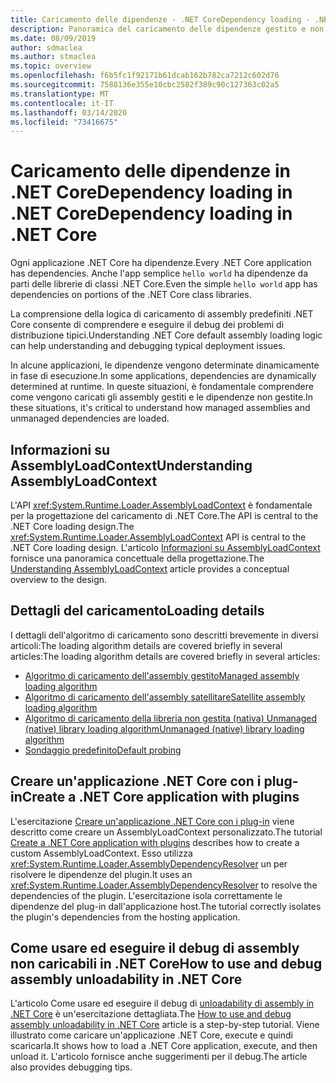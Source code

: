 ```yaml
---
title: Caricamento delle dipendenze - .NET CoreDependency loading - .NET Core
description: Panoramica del caricamento delle dipendenze gestito e non gestito in .NET CoreOverview of managed and unmanaged dependency loading in .NET Core
ms.date: 08/09/2019
author: sdmaclea
ms.author: stmaclea
ms.topic: overview
ms.openlocfilehash: f6b5fc1f92171b61dcab162b782ca7212c602d76
ms.sourcegitcommit: 7588136e355e10cbc2582f389c90c127363c02a5
ms.translationtype: MT
ms.contentlocale: it-IT
ms.lasthandoff: 03/14/2020
ms.locfileid: "73416675"
---
```

# <a name="dependency-loading-in-net-core"></a><span data-ttu-id="22e23-103">Caricamento delle dipendenze in .NET CoreDependency loading in .NET Core</span><span class="sxs-lookup"><span data-stu-id="22e23-103">Dependency loading in .NET Core</span></span>

<span data-ttu-id="22e23-104">Ogni applicazione .NET Core ha dipendenze.</span><span class="sxs-lookup"><span data-stu-id="22e23-104">Every .NET Core application has dependencies.</span></span> <span data-ttu-id="22e23-105">Anche l'app semplice `hello world` ha dipendenze da parti delle librerie di classi .NET Core.</span><span class="sxs-lookup"><span data-stu-id="22e23-105">Even the simple `hello world` app has dependencies on portions of the .NET Core class libraries.</span></span>

<span data-ttu-id="22e23-106">La comprensione della logica di caricamento di assembly predefiniti .NET Core consente di comprendere e eseguire il debug dei problemi di distribuzione tipici.</span><span class="sxs-lookup"><span data-stu-id="22e23-106">Understanding .NET Core default assembly loading logic can help understanding and debugging typical deployment issues.</span></span>

<span data-ttu-id="22e23-107">In alcune applicazioni, le dipendenze vengono determinate dinamicamente in fase di esecuzione.</span><span class="sxs-lookup"><span data-stu-id="22e23-107">In some applications, dependencies are dynamically determined at runtime.</span></span> <span data-ttu-id="22e23-108">In queste situazioni, è fondamentale comprendere come vengono caricati gli assembly gestiti e le dipendenze non gestite.</span><span class="sxs-lookup"><span data-stu-id="22e23-108">In these situations, it's critical to understand how managed assemblies and unmanaged dependencies are loaded.</span></span>

## <a name="understanding-assemblyloadcontext"></a><span data-ttu-id="22e23-109">Informazioni su AssemblyLoadContext</span><span class="sxs-lookup"><span data-stu-id="22e23-109">Understanding AssemblyLoadContext</span></span>

<span data-ttu-id="22e23-110">L'API <xref:System.Runtime.Loader.AssemblyLoadContext> è fondamentale per la progettazione del caricamento di .NET Core.The API is central to the .NET Core loading design.</span><span class="sxs-lookup"><span data-stu-id="22e23-110">The <xref:System.Runtime.Loader.AssemblyLoadContext> API is central to the .NET Core loading design.</span></span> <span data-ttu-id="22e23-111">L'articolo [Informazioni su AssemblyLoadContext](understanding-assemblyloadcontext.md) fornisce una panoramica concettuale della progettazione.</span><span class="sxs-lookup"><span data-stu-id="22e23-111">The [Understanding AssemblyLoadContext](understanding-assemblyloadcontext.md) article provides a conceptual overview to the design.</span></span>

## <a name="loading-details"></a><span data-ttu-id="22e23-112">Dettagli del caricamento</span><span class="sxs-lookup"><span data-stu-id="22e23-112">Loading details</span></span>

<span data-ttu-id="22e23-113">I dettagli dell'algoritmo di caricamento sono descritti brevemente in diversi articoli:The loading algorithm details are covered briefly in several articles:</span><span class="sxs-lookup"><span data-stu-id="22e23-113">The loading algorithm details are covered briefly in several articles:</span></span>

- [<span data-ttu-id="22e23-114">Algoritmo di caricamento dell'assembly gestito</span><span class="sxs-lookup"><span data-stu-id="22e23-114">Managed assembly loading algorithm</span></span>](loading-managed.md)
- [<span data-ttu-id="22e23-115">Algoritmo di caricamento dell'assembly satellitare</span><span class="sxs-lookup"><span data-stu-id="22e23-115">Satellite assembly loading algorithm</span></span>](loading-resources.md)
- [<span data-ttu-id="22e23-116">Algoritmo di caricamento della libreria non gestita (nativa) Unmanaged (native) library loading algorithm</span><span class="sxs-lookup"><span data-stu-id="22e23-116">Unmanaged (native) library loading algorithm</span></span>](loading-unmanaged.md)
- [<span data-ttu-id="22e23-117">Sondaggio predefinito</span><span class="sxs-lookup"><span data-stu-id="22e23-117">Default probing</span></span>](default-probing.md)

## <a name="create-a-net-core-application-with-plugins"></a><span data-ttu-id="22e23-118">Creare un'applicazione .NET Core con i plug-in</span><span class="sxs-lookup"><span data-stu-id="22e23-118">Create a .NET Core application with plugins</span></span>

<span data-ttu-id="22e23-119">L'esercitazione [Creare un'applicazione .NET Core con i plug-in](../tutorials/creating-app-with-plugin-support.md) viene descritto come creare un AssemblyLoadContext personalizzato.</span><span class="sxs-lookup"><span data-stu-id="22e23-119">The tutorial [Create a .NET Core application with plugins](../tutorials/creating-app-with-plugin-support.md) describes how to create a custom AssemblyLoadContext.</span></span> <span data-ttu-id="22e23-120">Esso utilizza <xref:System.Runtime.Loader.AssemblyDependencyResolver> un per risolvere le dipendenze del plugin.</span><span class="sxs-lookup"><span data-stu-id="22e23-120">It uses an <xref:System.Runtime.Loader.AssemblyDependencyResolver> to resolve the dependencies of the plugin.</span></span> <span data-ttu-id="22e23-121">L'esercitazione isola correttamente le dipendenze del plug-in dall'applicazione host.</span><span class="sxs-lookup"><span data-stu-id="22e23-121">The tutorial correctly isolates the plugin's dependencies from the hosting application.</span></span>

## <a name="how-to-use-and-debug-assembly-unloadability-in-net-core"></a><span data-ttu-id="22e23-122">Come usare ed eseguire il debug di assembly non caricabili in .NET Core</span><span class="sxs-lookup"><span data-stu-id="22e23-122">How to use and debug assembly unloadability in .NET Core</span></span>

<span data-ttu-id="22e23-123">L'articolo Come usare ed eseguire il debug di [unloadability di assembly in .NET Core](../../standard/assembly/unloadability.md) è un'esercitazione dettagliata.</span><span class="sxs-lookup"><span data-stu-id="22e23-123">The [How to use and debug assembly unloadability in .NET Core](../../standard/assembly/unloadability.md) article is a step-by-step tutorial.</span></span> <span data-ttu-id="22e23-124">Viene illustrato come caricare un'applicazione .NET Core, execute e quindi scaricarla.</span><span class="sxs-lookup"><span data-stu-id="22e23-124">It shows how to load a .NET Core application, execute, and then unload it.</span></span> <span data-ttu-id="22e23-125">L'articolo fornisce anche suggerimenti per il debug.</span><span class="sxs-lookup"><span data-stu-id="22e23-125">The article also provides debugging tips.</span></span>
